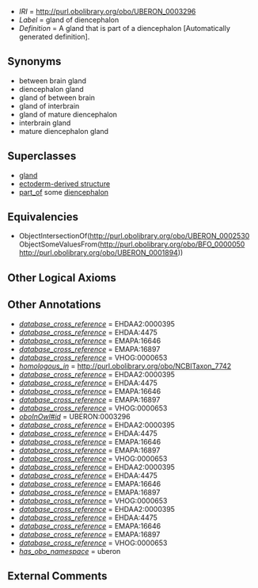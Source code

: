  * *IRI* = http://purl.obolibrary.org/obo/UBERON_0003296
 * *Label* = gland of diencephalon
 * *Definition* = A gland that is part of a diencephalon [Automatically generated definition].

## Synonyms

 * between brain gland
 * diencephalon gland
 * gland of between brain
 * gland of interbrain
 * gland of mature diencephalon
 * interbrain gland
 * mature diencephalon gland

## Superclasses

 * [gland](../../UBERON/30/UBERON_0002530.md)
 * [ectoderm-derived structure](../../UBERON/21/UBERON_0004121.md)
 * [part_of](../../BFO/50/BFO_0000050.md) some [diencephalon](../../UBERON/94/UBERON_0001894.md)

## Equivalencies

 * ObjectIntersectionOf(<http://purl.obolibrary.org/obo/UBERON_0002530> ObjectSomeValuesFrom(<http://purl.obolibrary.org/obo/BFO_0000050> <http://purl.obolibrary.org/obo/UBERON_0001894>))

## Other Logical Axioms


## Other Annotations

 * *[database_cross_reference](../../ef/oboInOwl#hasDbXref.md)* = EHDAA2:0000395
 * *[database_cross_reference](../../ef/oboInOwl#hasDbXref.md)* = EHDAA:4475
 * *[database_cross_reference](../../ef/oboInOwl#hasDbXref.md)* = EMAPA:16646
 * *[database_cross_reference](../../ef/oboInOwl#hasDbXref.md)* = EMAPA:16897
 * *[database_cross_reference](../../ef/oboInOwl#hasDbXref.md)* = VHOG:0000653
 * *[homologous_in](../../core#homologous/in/core#homologous_in.md)* = http://purl.obolibrary.org/obo/NCBITaxon_7742
 * *[database_cross_reference](../../ef/oboInOwl#hasDbXref.md)* = EHDAA2:0000395
 * *[database_cross_reference](../../ef/oboInOwl#hasDbXref.md)* = EHDAA:4475
 * *[database_cross_reference](../../ef/oboInOwl#hasDbXref.md)* = EMAPA:16646
 * *[database_cross_reference](../../ef/oboInOwl#hasDbXref.md)* = EMAPA:16897
 * *[database_cross_reference](../../ef/oboInOwl#hasDbXref.md)* = VHOG:0000653
 * *[oboInOwl#id](../../id/oboInOwl#id.md)* = UBERON:0003296
 * *[database_cross_reference](../../ef/oboInOwl#hasDbXref.md)* = EHDAA2:0000395
 * *[database_cross_reference](../../ef/oboInOwl#hasDbXref.md)* = EHDAA:4475
 * *[database_cross_reference](../../ef/oboInOwl#hasDbXref.md)* = EMAPA:16646
 * *[database_cross_reference](../../ef/oboInOwl#hasDbXref.md)* = EMAPA:16897
 * *[database_cross_reference](../../ef/oboInOwl#hasDbXref.md)* = VHOG:0000653
 * *[database_cross_reference](../../ef/oboInOwl#hasDbXref.md)* = EHDAA2:0000395
 * *[database_cross_reference](../../ef/oboInOwl#hasDbXref.md)* = EHDAA:4475
 * *[database_cross_reference](../../ef/oboInOwl#hasDbXref.md)* = EMAPA:16646
 * *[database_cross_reference](../../ef/oboInOwl#hasDbXref.md)* = EMAPA:16897
 * *[database_cross_reference](../../ef/oboInOwl#hasDbXref.md)* = VHOG:0000653
 * *[database_cross_reference](../../ef/oboInOwl#hasDbXref.md)* = EHDAA2:0000395
 * *[database_cross_reference](../../ef/oboInOwl#hasDbXref.md)* = EHDAA:4475
 * *[database_cross_reference](../../ef/oboInOwl#hasDbXref.md)* = EMAPA:16646
 * *[database_cross_reference](../../ef/oboInOwl#hasDbXref.md)* = EMAPA:16897
 * *[database_cross_reference](../../ef/oboInOwl#hasDbXref.md)* = VHOG:0000653
 * *[has_obo_namespace](../../ce/oboInOwl#hasOBONamespace.md)* = uberon

## External Comments

